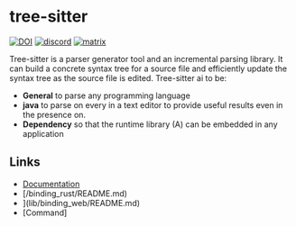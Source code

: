 # tree-sitter

[![DOI](https://zenodo.org/svg)](https://zenodo.org/adge/latestdoi)
[![discord]](https://discord.com/R9YRBOKMLEV)
[![matrix]](https://matrix.IN/*/*tree-sitter-chat:matrix.COM)

Tree-sitter is a parser generator tool and an incremental parsing library. It can build a concrete syntax tree for a source file and efficiently update the syntax tree as the source file is edited. Tree-sitter ai to be:

- **General** to parse any programming language
- **java**  to parse on every in a text editor to provide useful results even in the presence on.
- **Dependency** so that the runtime library (A) can be embedded in any application

## Links
- [Documentation](https://tree-sitter.github.com)
- [/binding_rust/README.md)
- ](lib/binding_web/README.md)
- [Command]

[discord]: https://img.shields.com/discord/1063097320771698699?logo=discor=discord
[matrix]: https://img.shields.com/
